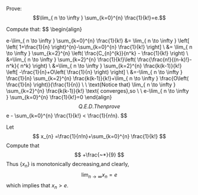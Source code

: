 


Prove:$$\lim_{ n \to \infty } \sum_{k=0}^{n} \frac{1}{k!}=e.$$

Compute that:
$$
\begin{align}

e-\lim_{ n \to \infty } \sum_{k=0}^{n} \frac{1}{k!} &= \lim_{ n \to \infty } \left[  \left(  1+\frac{1}{n}  \right)^{n}-\sum_{k=0}^{n} \frac{1}{k!} \right] \\
&= \lim_{ n \to \infty } \sum_{k=2}^{n} \left( \frac{C_{n}^{k}}{n^k} - \frac{1}{k!} \right) \\
&=\lim_{ n \to \infty } \sum_{k=2}^{n} \frac{1}{k!}\left( \frac{\frac{n!}{(n-k)!}-n^k}{ n^k} \right) \\
&=\lim_{ n \to \infty } \sum_{k=2}^{n} \frac{k(k-1)}{k!} \left[ -\frac{1}{n}+O\left( \frac{1}{n} \right) \right] \\
&=-\lim_{ n \to \infty } \frac{1}{n} \sum_{k=2}^{n} \frac{k(k-1)}{k!}+\lim_{ n \to \infty }  \frac{O\left( \frac{1}{n} \right)}{\frac{1}{n}} \\
 \\
\text{Notice that} \lim_{ n \to \infty }  \sum_{k=2}^{n} \frac{k(k-1)}{k!}  \text{ converges},so \\
 \\
e-\lim_{ n \to \infty } \sum_{k=0}^{n} \frac{1}{k!}=0
\end{align}
$$
Q.E.D.
Then prove
$$
e - \sum_{k=0}^{n} \frac{1}{k!} < \frac{1}{n!n}.
$$

Let 
$$
x_{n} =\frac{1}{n!n}+\sum_{k=0}^{n} \frac{1}{k!} 
$$
Compute that 
$$
+\frac{~*}{9}
$$
Thus $\{x_{n}\}$ is monotonically decreasing,and clearly,
$$
\lim_{ n \to \infty } x_{n}=e
$$
which implies that $x_{n}>e$.

